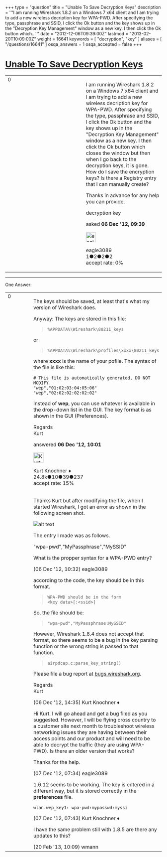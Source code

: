 +++
type = "question"
title = "Unable To Save Decryption Keys"
description = '''I am running Wireshark 1.8.2 on a Windows 7 x64 client and I am trying to add a new wireless decription key for WPA-PWD. After specifying the type, passphrase and SSID, I click the Ok button and the key shows up in the &quot;Decryption Key Management&quot; window as a new key. I then click the Ok button which...'''
date = "2012-12-06T09:39:00Z"
lastmod = "2013-02-20T10:09:00Z"
weight = 16641
keywords = [ "decryption", "key" ]
aliases = [ "/questions/16641" ]
osqa_answers = 1
osqa_accepted = false
+++

<div class="headNormal">

# [Unable To Save Decryption Keys](/questions/16641/unable-to-save-decryption-keys)

</div>

<div id="main-body">

<div id="askform">

<table id="question-table" style="width:100%;"><colgroup><col style="width: 50%" /><col style="width: 50%" /></colgroup><tbody><tr class="odd"><td style="width: 30px; vertical-align: top"><div class="vote-buttons"><span id="post-16641-upvote" class="ajax-command post-vote up" rel="nofollow" title="I like this post (click again to cancel)"> </span><div id="post-16641-score" class="post-score" title="current number of votes">0</div><span id="post-16641-downvote" class="ajax-command post-vote down" rel="nofollow" title="I dont like this post (click again to cancel)"> </span> <span id="favorite-mark" class="ajax-command favorite-mark" rel="nofollow" title="mark/unmark this question as favorite (click again to cancel)"> </span><div id="favorite-count" class="favorite-count"></div></div></td><td><div id="item-right"><div class="question-body"><p>I am running Wireshark 1.8.2 on a Windows 7 x64 client and I am trying to add a new wireless decription key for WPA-PWD. After specifying the type, passphrase and SSID, I click the Ok button and the key shows up in the "Decryption Key Management" window as a new key. I then click the Ok button which closes the window but then when I go back to the decryption keys, it is gone. How do I save the encryption keys? Is there a Registry entry that I can manually create?</p><p>Thanks in advance for any help you can provide.</p></div><div id="question-tags" class="tags-container tags"><span class="post-tag tag-link-decryption" rel="tag" title="see questions tagged &#39;decryption&#39;">decryption</span> <span class="post-tag tag-link-key" rel="tag" title="see questions tagged &#39;key&#39;">key</span></div><div id="question-controls" class="post-controls"></div><div class="post-update-info-container"><div class="post-update-info post-update-info-user"><p>asked <strong>06 Dec '12, 09:39</strong></p><img src="https://secure.gravatar.com/avatar/01e681d40410ad56b094e86f75afd18e?s=32&amp;d=identicon&amp;r=g" class="gravatar" width="32" height="32" alt="eagle3089&#39;s gravatar image" /><p><span>eagle3089</span><br />
<span class="score" title="1 reputation points">1</span><span title="2 badges"><span class="badge1">●</span><span class="badgecount">2</span></span><span title="2 badges"><span class="silver">●</span><span class="badgecount">2</span></span><span title="2 badges"><span class="bronze">●</span><span class="badgecount">2</span></span><br />
<span class="accept_rate" title="Rate of the user&#39;s accepted answers">accept rate:</span> <span title="eagle3089 has no accepted answers">0%</span></p></div></div><div id="comments-container-16641" class="comments-container"></div><div id="comment-tools-16641" class="comment-tools"></div><div class="clear"></div><div id="comment-16641-form-container" class="comment-form-container"></div><div class="clear"></div></div></td></tr></tbody></table>

------------------------------------------------------------------------

<div class="tabBar">

<span id="sort-top"></span>

<div class="headQuestions">

One Answer:

</div>

</div>

<span id="16643"></span>

<div id="answer-container-16643" class="answer">

<table style="width:100%;"><colgroup><col style="width: 50%" /><col style="width: 50%" /></colgroup><tbody><tr class="odd"><td style="width: 30px; vertical-align: top"><div class="vote-buttons"><span id="post-16643-upvote" class="ajax-command post-vote up" rel="nofollow" title="I like this post (click again to cancel)"> </span><div id="post-16643-score" class="post-score" title="current number of votes">0</div><span id="post-16643-downvote" class="ajax-command post-vote down" rel="nofollow" title="I dont like this post (click again to cancel)"> </span></div></td><td><div class="item-right"><div class="answer-body"><p>The keys should be saved, at least that's what my version of Wireshark does.</p><p>Anyway: The keys are stored in this file:</p><blockquote><p><code>%APPDATA%\Wireshark\80211_keys</code><br />
</p></blockquote><p>or</p><blockquote><p><code>%APPDATA%\Wireshark\profiles\xxxx\80211_keys</code><br />
</p></blockquote><p>where <strong>xxxx</strong> is the name of your pofile. The syntax of the file is like this:</p><pre><code># This file is automatically generated, DO NOT MODIFY.
&quot;wep&quot;,&quot;01:02:03:04:05:06&quot;
&quot;wep&quot;,&quot;02:02:02:02:02:02&quot;</code></pre><p>Instead of <strong>wep</strong>, you can use whatever is available in the drop-down list in the GUI. The key format is as shown in the GUI (Preferences).</p><p>Regards<br />
Kurt</p></div><div class="answer-controls post-controls"></div><div class="post-update-info-container"><div class="post-update-info post-update-info-user"><p>answered <strong>06 Dec '12, 10:01</strong></p><img src="https://secure.gravatar.com/avatar/23b7bf5b13bc2c98b2e8aa9869ca5d75?s=32&amp;d=identicon&amp;r=g" class="gravatar" width="32" height="32" alt="Kurt%20Knochner&#39;s gravatar image" /><p><span>Kurt Knochner ♦</span><br />
<span class="score" title="24767 reputation points"><span>24.8k</span></span><span title="10 badges"><span class="badge1">●</span><span class="badgecount">10</span></span><span title="39 badges"><span class="silver">●</span><span class="badgecount">39</span></span><span title="237 badges"><span class="bronze">●</span><span class="badgecount">237</span></span><br />
<span class="accept_rate" title="Rate of the user&#39;s accepted answers">accept rate:</span> <span title="Kurt Knochner has 344 accepted answers">15%</span> </br></br></p></div></div><div id="comments-container-16643" class="comments-container"><span id="16645"></span><div id="comment-16645" class="comment"><div id="post-16645-score" class="comment-score"></div><div class="comment-text"><p>Thanks Kurt but after modifying the file, when I started Wireshark, I got an error as shown in the following screen shot.</p><p><img src="https://osqa-ask.wireshark.org/upfiles/WiresharkError.png" alt="alt text" /></p><p>The entry I made was as follows.</p><p>"wpa-pwd","MyPassphrase","MySSID"</p><p>What is the propper syntax for a WPA-PWD entry?</p></div><div id="comment-16645-info" class="comment-info"><span class="comment-age">(06 Dec '12, 10:32)</span> <span class="comment-user userinfo">eagle3089</span></div></div><span id="16660"></span><div id="comment-16660" class="comment"><div id="post-16660-score" class="comment-score"></div><div class="comment-text"><p>according to the code, the key should be in this format.</p><blockquote><p><code>WPA-PWD should be in the form</code><br />
<code>&lt;key data&gt;[:&lt;ssid&gt;]</code><br />
</p></blockquote><p>So, the file should be:</p><blockquote><p><code>"wpa-pwd","MyPassphrase:MySSID"</code><br />
</p></blockquote><p>However, Wireshark 1.8.4 does not accept that format, so there seems to be a bug in the key parsing function or the wrong string is passed to that function.</p><blockquote><p><code>airpdcap.c:parse_key_string()</code><br />
</p></blockquote><p>Please file a bug report at <a href="http://bugs.wireshark.org">bugs.wireshark.org</a>.</p><p>Regards<br />
Kurt</p></div><div id="comment-16660-info" class="comment-info"><span class="comment-age">(06 Dec '12, 14:35)</span> <span class="comment-user userinfo">Kurt Knochner ♦</span></div></div><span id="16681"></span><div id="comment-16681" class="comment"><div id="post-16681-score" class="comment-score"></div><div class="comment-text"><p>Hi Kurt. I will go ahead and get a bug filed as you suggested. However, I will be flying cross country to a customer site next month to troubleshoot wireless networking issues they are having between their access points and our product and will need to be able to decrypt the traffic (they are using WPA-PWD). Is there an older version that works?</p><p>Thanks for the help.</p></div><div id="comment-16681-info" class="comment-info"><span class="comment-age">(07 Dec '12, 07:34)</span> <span class="comment-user userinfo">eagle3089</span></div></div><span id="16682"></span><div id="comment-16682" class="comment"><div id="post-16682-score" class="comment-score"></div><div class="comment-text"><p>1.6.12 seems to be working. The key is entered in a different way, but it is stored correctly in the <strong>preferences</strong> file.</p><p><code>wlan.wep_key1: wpa-pwd:mypasswd:myssi</code></p></div><div id="comment-16682-info" class="comment-info"><span class="comment-age">(07 Dec '12, 07:43)</span> <span class="comment-user userinfo">Kurt Knochner ♦</span></div></div><span id="18779"></span><div id="comment-18779" class="comment"><div id="post-18779-score" class="comment-score"></div><div class="comment-text"><p>I have the same problem still with 1.8.5 are there any updates to this?</p></div><div id="comment-18779-info" class="comment-info"><span class="comment-age">(20 Feb '13, 10:09)</span> <span class="comment-user userinfo">wmann</span></div></div></div><div id="comment-tools-16643" class="comment-tools"></div><div class="clear"></div><div id="comment-16643-form-container" class="comment-form-container"></div><div class="clear"></div></div></td></tr></tbody></table>

</div>

<div class="paginator-container-left">

</div>

</div>

</div>

